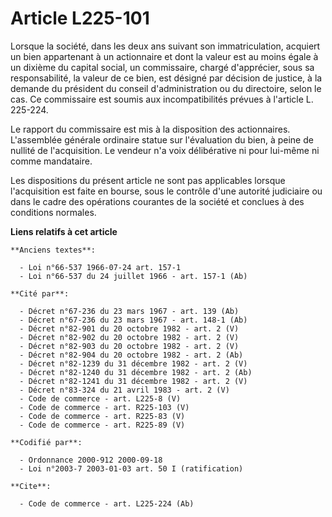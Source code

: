 # Article L225-101

Lorsque la société, dans les deux ans suivant son immatriculation, acquiert un bien appartenant à un actionnaire et dont la
valeur est au moins égale à un dixième du capital social, un commissaire, chargé d'apprécier, sous sa responsabilité, la
valeur de ce bien, est désigné par décision de justice, à la demande du président du conseil d'administration ou du
directoire, selon le cas. Ce commissaire est soumis aux incompatibilités prévues à l'article L. 225-224. 

Le rapport du commissaire est mis à la disposition des actionnaires. L'assemblée générale ordinaire statue sur l'évaluation
du bien, à peine de nullité de l'acquisition. Le vendeur n'a voix délibérative ni pour lui-même ni comme mandataire. 

Les dispositions du présent article ne sont pas applicables lorsque l'acquisition est faite en bourse, sous le contrôle d'une
autorité judiciaire ou dans le cadre des opérations courantes de la société et conclues à des conditions normales.

**Liens relatifs à cet article**

	**Anciens textes**:

	  - Loi n°66-537 1966-07-24 art. 157-1
	  - Loi n°66-537 du 24 juillet 1966 - art. 157-1 (Ab)

	**Cité par**:

	  - Décret n°67-236 du 23 mars 1967 - art. 139 (Ab)
	  - Décret n°67-236 du 23 mars 1967 - art. 148-1 (Ab)
	  - Décret n°82-901 du 20 octobre 1982 - art. 2 (V)
	  - Décret n°82-902 du 20 octobre 1982 - art. 2 (V)
	  - Décret n°82-903 du 20 octobre 1982 - art. 2 (V)
	  - Décret n°82-904 du 20 octobre 1982 - art. 2 (Ab)
	  - Décret n°82-1239 du 31 décembre 1982 - art. 2 (V)
	  - Décret n°82-1240 du 31 décembre 1982 - art. 2 (Ab)
	  - Décret n°82-1241 du 31 décembre 1982 - art. 2 (V)
	  - Décret n°83-324 du 21 avril 1983 - art. 2 (V)
	  - Code de commerce - art. L225-8 (V)
	  - Code de commerce - art. R225-103 (V)
	  - Code de commerce - art. R225-83 (V)
	  - Code de commerce - art. R225-89 (V)

	**Codifié par**:

	  - Ordonnance 2000-912 2000-09-18
	  - Loi n°2003-7 2003-01-03 art. 50 I (ratification)

	**Cite**:

	  - Code de commerce - art. L225-224 (Ab)
